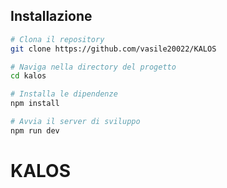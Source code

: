 
## Installazione

```bash
# Clona il repository
git clone https://github.com/vasile20022/KALOS

# Naviga nella directory del progetto
cd kalos

# Installa le dipendenze
npm install

# Avvia il server di sviluppo
npm run dev
```

# KALOS
